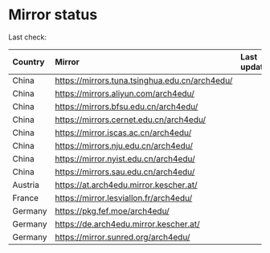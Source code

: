 <script src="./time.js"></script>
# Mirror status
Last check: <script type="text/javascript">localize(1723231017.329575);</script>

|Country|Mirror|Last update|
|:------|:-----|:----------|
|China|https://mirrors.tuna.tsinghua.edu.cn/arch4edu/|<script type="text/javascript">localize(1723185479);</script>|
|China|https://mirrors.aliyun.com/arch4edu/|<script type="text/javascript">localize(1723185479);</script>|
|China|https://mirrors.bfsu.edu.cn/arch4edu/|<script type="text/javascript">localize(1723185479);</script>|
|China|https://mirrors.cernet.edu.cn/arch4edu/|<script type="text/javascript">localize(1723185479);</script>|
|China|https://mirror.iscas.ac.cn/arch4edu/|<script type="text/javascript">localize(1723185479);</script>|
|China|https://mirrors.nju.edu.cn/arch4edu/|<script type="text/javascript">localize(1723142986);</script>|
|China|https://mirror.nyist.edu.cn/arch4edu/|<script type="text/javascript">localize(1723185479);</script>|
|China|https://mirrors.sau.edu.cn/arch4edu/|<script type="text/javascript">localize(1723185479);</script>|
|Austria|https://at.arch4edu.mirror.kescher.at/|<script type="text/javascript">localize(1723185479);</script>|
|France|https://mirror.lesviallon.fr/arch4edu/|<script type="text/javascript">localize(1723185479);</script>|
|Germany|https://pkg.fef.moe/arch4edu/|<script type="text/javascript">localize(1723185479);</script>|
|Germany|https://de.arch4edu.mirror.kescher.at/|<script type="text/javascript">localize(1723185479);</script>|
|Germany|https://mirror.sunred.org/arch4edu/|<script type="text/javascript">localize(1723185479);</script>|

<script src="./tablefilter/tablefilter.js"></script>
<script src="./table.js"></script>